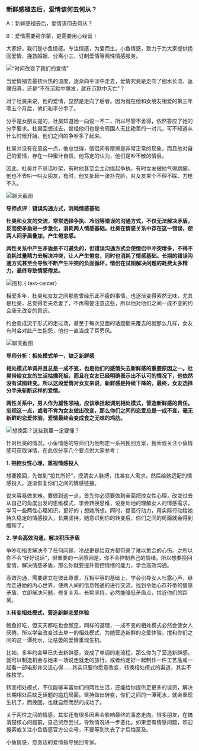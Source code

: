 ### 新鲜感褪去后，爱情该何去何从？

A：新鲜感褪去后，爱情该何去何从？

B：爱情需要荷尔蒙，更需要用心经营！

大家好，我们是小鱼情感。专注情感，为爱而生。小鱼情感，致力于为大家提供挽回爱情、挽救婚姻、分离小三、订制爱情等两性情感服务。

![“时间改变了我们的爱情”](/im/images/articles/a5/a5_1/image1.png "“时间改变了我们的爱情”")

当爱情褪去最初火热的温度，逐渐向平淡中走去，爱情究竟是走向了细水长流、返璞归真，还是“不在沉默中爆发，就在沉默中灭亡”？

对于杜昊来说，他的爱情，显然是走向了后者。因为就在他和女朋友相爱的第三年零五个月后，他们和平分手了。

分手是女朋友提的，杜昊知道她一向说一不二，所以尽管不舍得，依然答应了她的分手要求。杜昊回想过去，曾经他们也是令周围人无比艳羡的一对儿，可不知道从什么时候开始，他们之间的争吵多了起来。

杜昊并没有在意这一点，他总觉得，情侣间有摩擦是非常正常的现象，而且他对自己的爱情，存在一种蜜汁自信，他笃定的认为，他们是吵不散的情侣。

因此，杜昊并不忌讳吵架，有时他甚至会主动挑起争执，有时女友被他气得跳脚，他也不去哄一哄女朋友，有时，他又扯起一张扑克脸，对女友来个不理不睬、刀枪不入。

![聊天截图](/im/images/articles/a5/a5_1/image2.png "聊天截图")

**导师点评：错误沟通方式，消耗情感基础**

**杜昊和女友的交流，常常选择争执、冷战等错误的沟通方式，不仅无法解决矛盾，反而使矛盾进一步激化，消耗两人情感基础。杜昊在情感关系中存在这一错误，使两人间矛盾叠加，产生倦怠感。**

**两性关系中产生矛盾是不可避免的，但错误沟通方式会使情侣中冲突增多，不得不消耗过量精力去解决冲突，让人产生倦怠，同时也消耗了情感基础。长期的错误沟通方式甚至会导致不断产生冲突的负面循环，情侣在试图解决问题的耗费太多精力，最终导致情感倦怠。**

![图标](/im/images/articles/a5/a5_1/image3.png "图标") {.text-center}

相爱多年，杜昊和女友之间那些曾经乐此不疲的事情，也逐渐变得索然无味，尤其是杜昊，总觉得老夫老妻了，不再需要注意这些，所以他对他们之间一成不变的约会毫无改变的意识。

约会变成流于形式的走过场，甚至于每次见面的话题翻来覆去的就那么几样，女友有时会对此产生抱怨，他也一直当成了耳旁风。

![聊天截图](/im/images/articles/a5/a5_1/image4.png "聊天截图")

**导师分析：相处模式单一，缺乏新鲜感**

**相处模式单调并且总是一成不变，也是他们的感情失去新鲜感的重要原因之一。杜昊带给女友的生活枯燥死板，而且在女友已经明确表示出不认可的情况下，他依然没有试图转变。所以这段爱情对女友来说，新鲜感是持续下降的，最终，女友选择分手来斩断这样的爱情。**

**两性关系中，男人作为雄性领袖，应该承担起调剂相处模式，营造新鲜感的责任。忽视这一点，或者不肯为女友做出改变，那么你们之间的恋爱总是一成不变，毫无新鲜的恋爱体验，爱情最终会变成食之无味的鸡肋。**

![想挽回？这些到里一定要懂？](/im/images/articles/a5/a5_1/image5.png "想挽回？这些道理一定要懂！")

针对杜昊的情况，小鱼情感的导师们为他制定一系列挽回方案，搜索或关注小鱼情感可获取详情，在此仅分享几个要点供大家参考：

**1. 把控女性心理，重视情感投入**

想要挽回，先做到“投其所好”，摸清女人脉搏，找准女人需求，然后给她适配的情感投入，逐渐恢复你们之间的情感链接。

说来容易做来难。要做到这一点，首先你必须要做到全面把控女性心理，改变过去从自己的角度出发的思维模式，学会转换思维，设身处地的理解女人的情感需求，学习一些两性心理知识，更好的；想她所想。同时，提高行动力，用实际行动给她持久稳定的情感投入，长期坚持，她意识到你的转变后，你们之间的局面就会得到缓和了。

**2. 学会高效沟通，解决积压矛盾**

争吵和指责解决不了任何问题，冷战更是给双方都带来了难以愈合的心伤。之所以你不会“好好说话”，很重要的一层原因是，你不会控制自己的情绪。所以想要挽回爱情，解决情感矛盾，那么你就要提升管控情绪的能力，学会高效沟通。     

高效沟通，需要建立在彼此尊重，互相平等的基础上，学会引导女人吐露心声，继而走进她的内心世界，使两人间的信息畅通的进行交流，找到令她心存芥蒂的情感矛盾，立即解决问题，修复关系。长期坚持，必然能降低矛盾点，拉近你们的距离。

**3.转变相处模式，营造新鲜恋爱体验**

鲍鱼好吃，但天天都吃也会腻歪，同样的道理，一成不变的相处模式必然会使女人厌倦，所以学会改变过去单一的相处模式，为她营造新鲜的恋爱体验，搅和你们之间的这一潭死水，让枯萎的爱情重现生机。

比如，多年约会早已失去新鲜感，变成了单调的走流程，那么你为了营造新鲜感，就可以制造机会与她来一场说走就走的旅行，或者约定好一起制作一件工艺品或一起看一部电影并交流心得……其实只要你愿意改变，转换相处模式的渠道，其实不胜枚举。


转变相处模式，不仅能够丰富你们的两性生活，还能给你提供足更多的谈资，解决长期相处后缺乏话题的尴尬局面。坚持做出转变，你们之间的一潭死水，就会重现生机了，而挽回，也就自然而然的成功了。

关于两性之间的情感，其实还有很多因素会影响最终的事态走向。很多朋友，在搞清楚核心问题前，自己贸然尝试，导致情况进一步恶化。如果您有情感问题，欢迎搜索或关注小鱼情感官方公众号，不要等到失去了才后悔莫及。

小鱼情感，您身边的爱情指导挽回专家。
